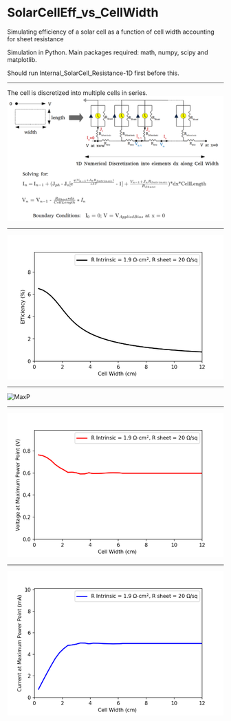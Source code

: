 # SolarCellEff_vs_CellWidth
Simulating efficiency of a solar cell as a function of cell width accounting for sheet resistance

Simulation in Python. Main packages required: math, numpy, scipy and matplotlib.

Should run Internal_SolarCell_Resistance-1D first before this.

-----
The cell is discretized into multiple cells in series.
![Schematic](Schematic_1.png)

-----
![Eff](EffvsCellwidth_Rsheet_20_ohms.jpeg)


-----
![MaxP](PmaxvsCellwidth_Rsheet_20_ohms.jpeg)


-----
![MaxV](VmaxvsCellwidth_Rsheet_20_ohms.jpeg)


-----
![MaxI](ImaxvsCellwidth_Rsheet_20_ohms.jpeg)



